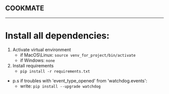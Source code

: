 ## COOKMATE

---

# Install all dependencies:
1. Activate virtual environment
    * if MacOS\Linux:
    ```source venv_for_project/bin/activate```
    * if Windows:
    ```none```
2. Install requirements
    * ```pip install -r requirements.txt```

* p.s if troubles with 'event_type_opened' from 'watchdog.events':
    * write: ``` pip install --upgrade watchdog ```
